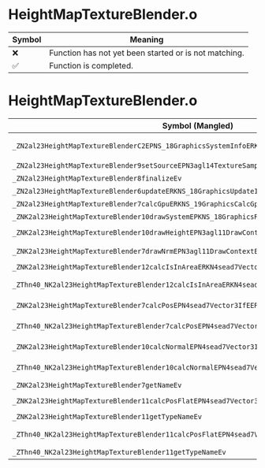 # HeightMapTextureBlender.o
| Symbol | Meaning 
| ------------- | ------------- 
| :x: | Function has not yet been started or is not matching. 
| :white_check_mark: | Function is completed. 


# HeightMapTextureBlender.o
| Symbol (Mangled) | Symbol (Demangled) | Decompiled? |
| ------------- |  ------------- | ------------- |
| `_ZN2al23HeightMapTextureBlenderC2EPNS_18GraphicsSystemInfoERKN4sead7Vector2IiEES7_RKNS4_IfEE` | `al::HeightMapTextureBlender::HeightMapTextureBlender(al::GraphicsSystemInfo *,sead::Vector2<int> const&,sead::Vector2<int> const&,sead::Vector2<float> const&)` | :x: |
| `_ZN2al23HeightMapTextureBlender9setSourceEPN3agl14TextureSamplerEi` | `al::HeightMapTextureBlender::setSource(agl::TextureSampler *,int)` | :x: |
| `_ZN2al23HeightMapTextureBlender8finalizeEv` | `al::HeightMapTextureBlender::finalize(void)` | :x: |
| `_ZN2al23HeightMapTextureBlender6updateERKNS_18GraphicsUpdateInfoE` | `al::HeightMapTextureBlender::update(al::GraphicsUpdateInfo const&)` | :x: |
| `_ZN2al23HeightMapTextureBlender7calcGpuERKNS_19GraphicsCalcGpuInfoE` | `al::HeightMapTextureBlender::calcGpu(al::GraphicsCalcGpuInfo const&)` | :x: |
| `_ZNK2al23HeightMapTextureBlender10drawSystemEPKNS_18GraphicsRenderInfoE` | `al::HeightMapTextureBlender::drawSystem(al::GraphicsRenderInfo const*)const` | :x: |
| `_ZNK2al23HeightMapTextureBlender10drawHeightEPN3agl11DrawContextEPNS1_12RenderBufferE` | `al::HeightMapTextureBlender::drawHeight(agl::DrawContext *,agl::RenderBuffer *)const` | :x: |
| `_ZNK2al23HeightMapTextureBlender7drawNrmEPN3agl11DrawContextEPNS1_12RenderBufferE` | `al::HeightMapTextureBlender::drawNrm(agl::DrawContext *,agl::RenderBuffer *)const` | :x: |
| `_ZNK2al23HeightMapTextureBlender12calcIsInAreaERKN4sead7Vector3IfEE` | `al::HeightMapTextureBlender::calcIsInArea(sead::Vector3<float> const&)const` | :x: |
| `_ZThn40_NK2al23HeightMapTextureBlender12calcIsInAreaERKN4sead7Vector3IfEE` | ``non-virtual thunk to'al::HeightMapTextureBlender::calcIsInArea(sead::Vector3<float> const&)const` | :x: |
| `_ZNK2al23HeightMapTextureBlender7calcPosEPN4sead7Vector3IfEERKS3_` | `al::HeightMapTextureBlender::calcPos(sead::Vector3<float> *,sead::Vector3<float> const&)const` | :x: |
| `_ZThn40_NK2al23HeightMapTextureBlender7calcPosEPN4sead7Vector3IfEERKS3_` | ``non-virtual thunk to'al::HeightMapTextureBlender::calcPos(sead::Vector3<float> *,sead::Vector3<float> const&)const` | :x: |
| `_ZNK2al23HeightMapTextureBlender10calcNormalEPN4sead7Vector3IfEERKS3_` | `al::HeightMapTextureBlender::calcNormal(sead::Vector3<float> *,sead::Vector3<float> const&)const` | :x: |
| `_ZThn40_NK2al23HeightMapTextureBlender10calcNormalEPN4sead7Vector3IfEERKS3_` | ``non-virtual thunk to'al::HeightMapTextureBlender::calcNormal(sead::Vector3<float> *,sead::Vector3<float> const&)const` | :x: |
| `_ZNK2al23HeightMapTextureBlender7getNameEv` | `al::HeightMapTextureBlender::getName(void)const` | :x: |
| `_ZNK2al23HeightMapTextureBlender11calcPosFlatEPN4sead7Vector3IfEERKS3_` | `al::HeightMapTextureBlender::calcPosFlat(sead::Vector3<float> *,sead::Vector3<float> const&)const` | :x: |
| `_ZNK2al23HeightMapTextureBlender11getTypeNameEv` | `al::HeightMapTextureBlender::getTypeName(void)const` | :x: |
| `_ZThn40_NK2al23HeightMapTextureBlender11calcPosFlatEPN4sead7Vector3IfEERKS3_` | ``non-virtual thunk to'al::HeightMapTextureBlender::calcPosFlat(sead::Vector3<float> *,sead::Vector3<float> const&)const` | :x: |
| `_ZThn40_NK2al23HeightMapTextureBlender11getTypeNameEv` | ``non-virtual thunk to'al::HeightMapTextureBlender::getTypeName(void)const` | :x: |

